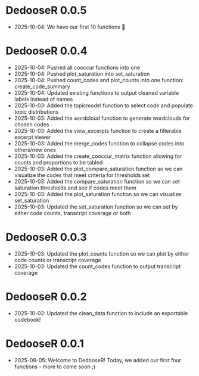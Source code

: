 # DedooseR 0.0.5
* 2025-10-04: We have our first 10 functions 🥳

# DedooseR 0.0.4
* 2025-10-04: Pushed all cooccur functions into one
* 2025-10-04: Pushed plot_saturation into set_saturation
* 2025-10-04: Pushed count_codes and plot_counts into one function: create_code_summary
* 2025-10-04: Updated existing functions to output cleaned variable labels instead of names
* 2025-10-03: Added the topicmodel function to select code and populate topic distributions
* 2025-10-03: Added the wordcloud function to generate wordclouds for chosen codes
* 2025-10-03: Added the view_excerpts function to create a filterable excerpt viewer
* 2025-10-03: Added the merge_codes function to collapse codes into others/new ones
* 2025-10-03: Added the create_cooccur_matrix function allowing for counts and proportions to be tabled
* 2025-10-03: Added the plot_compare_saturation function so we can visualize the codes that meet criteria for thresholds set
* 2025-10-03: Added the compare_saturation function so we can set saturation thresholds and see if codes meet them
* 2025-10-03: Added the plot_saturation function so we can visualize set_saturation
* 2025-10-03: Updated the set_saturation function so we can set by either code counts, transcript coverage or both

# DedooseR 0.0.3
* 2025-10-03: Updated the plot_counts function so we can plot by either code counts or transcript coverage
* 2025-10-03: Updated the count_codes function to output transcript coverage

# DedooseR 0.0.2
* 2025-10-02: Updated the clean_data function to include an exportable codebook!

# DedooseR 0.0.1

* 2025-08-05: Welcome to DedooseR! Today, we added our first four functions - more to come soon ;) 


